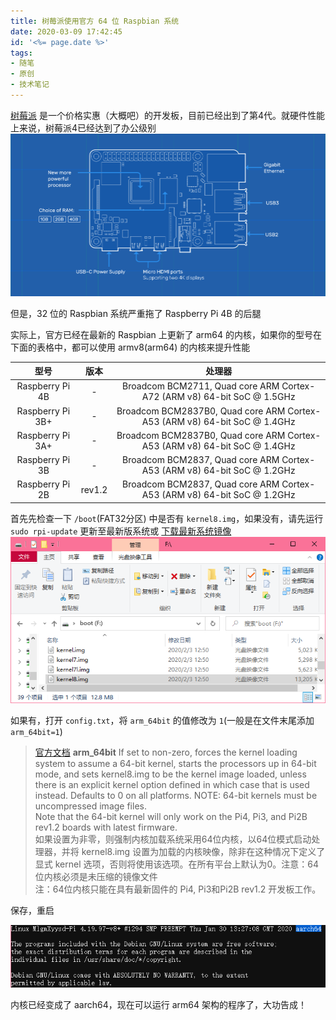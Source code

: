 ```yaml
---
title: 树莓派使用官方 64 位 Raspbian 系统
date: 2020-03-09 17:42:45
id: '<%= page.date %>'
tags: 
- 随笔
- 原创
- 技术笔记
---
```


[树莓派](https://www.raspberrypi.org/) 是一个价格实惠（大概吧）的开发板，目前已经出到了第4代。就硬件性能上来说，树莓派4已经达到了办公级别
![](raspberry-pi-64-bit/pi.png)

但是，32 位的 Raspbian 系统严重拖了 Raspberry Pi 4B 的后腿
<!--more-->
实际上，官方已经在最新的 Raspbian 上更新了 arm64 的内核，如果你的型号在下面的表格中，都可以使用 armv8(arm64) 的内核来提升性能

型号 | 版本 | 处理器
:-: | :-: | :-:
Raspberry Pi 4B | - | Broadcom BCM2711, Quad core ARM Cortex-A72 (ARM v8) 64-bit SoC @ 1.5GHz
Raspberry Pi 3B+ | - | Broadcom BCM2837B0, Quad core ARM Cortex-A53 (ARM v8) 64-bit SoC @ 1.4GHz
Raspberry Pi 3A+ | - | Broadcom BCM2837B0, Quad core ARM Cortex-A53 (ARM v8) 64-bit SoC @ 1.4GHz
Raspberry Pi 3B | - | Broadcom BCM2837, Quad core ARM Cortex-A53 (ARM v8) 64-bit SoC @ 1.2GHz
Raspberry Pi 2B | rev1.2 | Broadcom BCM2837, Quad core ARM Cortex-A53 (ARM v8) 64-bit SoC @ 1.2GHz

首先先检查一下 `/boot`(FAT32分区) 中是否有 `kernel8.img`，如果没有，请先运行 `sudo rpi-update` 更新至最新版系统或 [下载最新系统镜像](https://www.raspberrypi.org/downloads/raspbian/)
![](raspberry-pi-64-bit/kernel.png)

如果有，打开 `config.txt`，将 `arm_64bit` 的值修改为 `1`(一般是在文件末尾添加 `arm_64bit=1`)

>[官方文档](https://www.raspberrypi.org/documentation/configuration/config-txt/boot.md)
>**arm_64bit**
>If set to non-zero, forces the kernel loading system to assume a 64-bit kernel, starts the processors up in 64-bit mode, and sets kernel8.img to be the kernel image loaded, unless there is an explicit kernel option defined in which case that is used instead. Defaults to 0 on all platforms. NOTE: 64-bit kernels must be uncompressed image files.<br />
>Note that the 64-bit kernel will only work on the Pi4, Pi3, and Pi2B rev1.2 boards with latest firmware.<br />
>如果设置为非零，则强制内核加载系统采用64位内核，以64位模式启动处理器，并将 kernel8.img 设置为加载的内核映像，除非在这种情况下定义了显式 kernel 选项，否则将使用该选项。在所有平台上默认为0。注意：64位内核必须是未压缩的镜像文件<br />
>注：64位内核只能在具有最新固件的 Pi4, Pi3和Pi2B rev1.2 开发板工作。

保存，重启

![](raspberry-pi-64-bit/shell.png)

内核已经变成了 aarch64，现在可以运行 arm64 架构的程序了，大功告成！